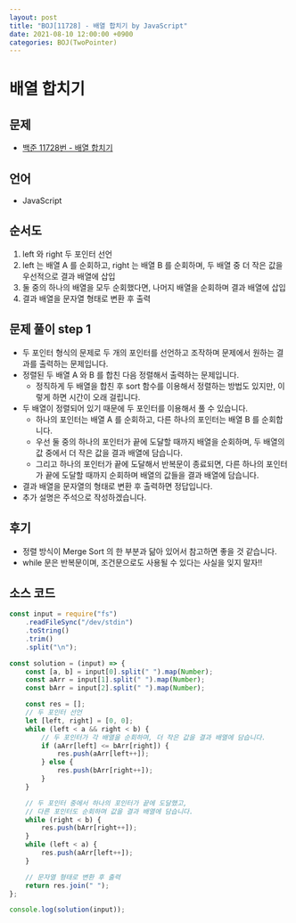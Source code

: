 ```yaml
---
layout: post
title: "BOJ[11728] - 배열 합치기 by JavaScript"
date: 2021-08-10 12:00:00 +0900
categories: BOJ(TwoPointer)
---
```


# 배열 합치기

## 문제

- [백준 11728번 - 배열 합치기](https://www.acmicpc.net/problem/11728)

## 언어

- JavaScript

## 순서도

1. left 와 right 두 포인터 선언
2. left 는 배열 A 를 순회하고, right 는 배열 B 를 순회하며, 두 배열 중 더 작은 값을 우선적으로 결과 배열에 삽입
3. 둘 중의 하나의 배열을 모두 순회했다면, 나머지 배열을 순회하며 결과 배열에 삽입
4. 결과 배열을 문자열 형태로 변환 후 출력

## 문제 풀이 step 1

- 두 포인터 형식의 문제로 두 개의 포인터를 선언하고 조작하며 문제에서 원하는 결과를 출력하는 문제입니다.
- 정렬된 두 배열 A 와 B 를 합친 다음 정렬해서 출력하는 문제입니다.
  - 정직하게 두 배열을 합친 후 sort 함수를 이용해서 정렬하는 방법도 있지만, 이렇게 하면 시간이 오래 걸립니다.
- 두 배열이 정렬되어 있기 때문에 두 포인터를 이용해서 풀 수 있습니다.
  - 하나의 포인터는 배열 A 를 순회하고, 다른 하나의 포인터는 배열 B 를 순회합니다.
  - 우선 둘 중의 하나의 포인터가 끝에 도달할 때까지 배열을 순회하며, 두 배열의 값 중에서 더 작은 값을 결과 배열에 담습니다.
  - 그리고 하나의 포인터가 끝에 도달해서 반복문이 종료되면, 다른 하나의 포인터가 끝에 도달할 때까지 순회하며 배열의 값들을 결과 배열에 담습니다.
- 결과 배열을 문자열의 형태로 변환 후 출력하면 정답입니다.
- 추가 설명은 주석으로 작성하겠습니다.

## 후기

- 정렬 방식이 Merge Sort 의 한 부분과 닮아 있어서 참고하면 좋을 것 같습니다.
- while 문은 반복문이며, 조건문으로도 사용될 수 있다는 사실을 잊지 말자!!

## 소스 코드

```javascript
const input = require("fs")
	.readFileSync("/dev/stdin")
	.toString()
	.trim()
	.split("\n");

const solution = (input) => {
	const [a, b] = input[0].split(" ").map(Number);
	const aArr = input[1].split(" ").map(Number);
	const bArr = input[2].split(" ").map(Number);

	const res = [];
	// 두 포인터 선언
	let [left, right] = [0, 0];
	while (left < a && right < b) {
		// 두 포인터가 각 배열을 순회하며, 더 작은 값을 결과 배열에 담습니다.
		if (aArr[left] <= bArr[right]) {
			res.push(aArr[left++]);
		} else {
			res.push(bArr[right++]);
		}
	}

	// 두 포인터 중에서 하나의 포인터가 끝에 도달했고,
	// 다른 포인터도 순회하며 값을 결과 배열에 담습니다.
	while (right < b) {
		res.push(bArr[right++]);
	}
	while (left < a) {
		res.push(aArr[left++]);
	}

	// 문자열 형태로 변환 후 출력
	return res.join(" ");
};

console.log(solution(input));
```
